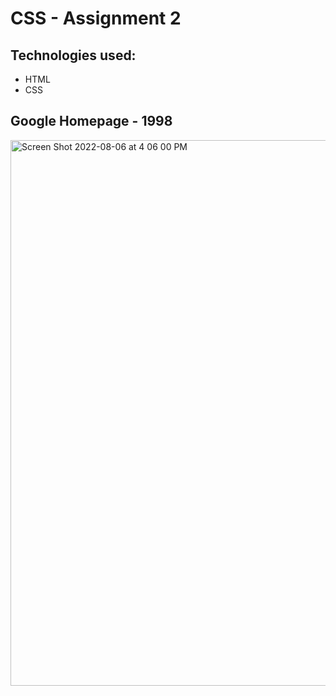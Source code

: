 # CSS - Assignment 2

## Technologies used:
* HTML
* CSS

## Google Homepage - 1998
<img width="873" alt="Screen Shot 2022-08-06 at 4 06 00 PM" src="https://user-images.githubusercontent.com/60541039/183250124-e6772b1e-b9c1-4cc7-a5b4-f0ef598121cb.png">
